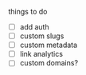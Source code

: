 things to do
- [ ] add auth
- [ ] custom slugs 
- [ ] custom metadata
- [ ] link analytics 
- [ ] custom domains?